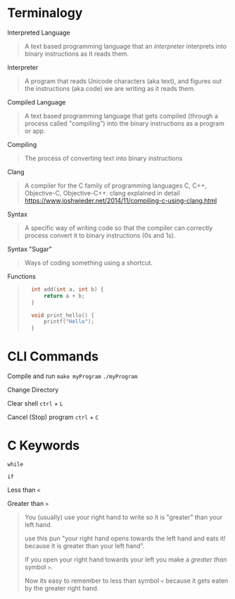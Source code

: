# Terminalogy
Interpreted Language
> A text based programming language that an *interpreter* interprets into binary instructions as it reads them.

Interpreter
> A program that reads Unicode characters (aka text), and figures out the instructions (aka code) we are writing as it reads them.

Compiled Language
> A text based programming language that gets compiled (through a process called "compiling") into the binary instructions as a program or app.

Compiling
> The process of converting text into binary instructions

Clang
> A compiler for the C family of programming languages C, C++, Objective-C, Objective-C++.
> clang explained in detail https://www.joshwieder.net/2014/11/compiling-c-using-clang.html

Syntax
> A specific way of writing code so that the compiler can correctly process convert it to binary instructions (0s and 1s).

Syntax "Sugar"
> Ways of coding something using a shortcut.

Functions
> ```c
>   int add(int a, int b) {
>       return a + b;
>   }
> ```
> ```c
>   void print_hello() {
>       printf("Hello");
>   }
> ```

# CLI Commands

Compile and run
`make myProgram`
`./myProgram`

Change Directory

Clear shell
`ctrl` + `L`

Cancel (Stop) program
`ctrl` + `C`

# C Keywords
`while`

`if`

Less than
`<`

Greater than
`>`

> You (usually) use your right hand to write so it is "greater" than your left hand.
> 
> use this pun "your right hand opens towards the left hand and eats it! because it is greater than your left hand".
> 
> If you open your right hand towards your left you make a *greater than* symbol `>`.
> 
> Now its easy to remember to less than symbol `<` because it gets eaten by the greater right hand.
